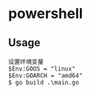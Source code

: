 # powershell

## Usage

    设置环境变量
    $Env:GOOS = "linux"
    $Env:GOARCH = "amd64"
    $ go build .\main.go
